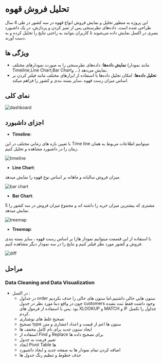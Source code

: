 # تحلیل فروش قهوه
این پروژه به منظور تحلیل و نمایش فروش انواع قهوه در سه کشور در طی 4 سال طراحی شده است. داده‌های نظرسنجی پس از تمیز کردن و پردازش، در یک داشبورد بصری در اکسل نمایش داده می‌شوند تا کاربران بتوانند به راحتی نتایج را تحلیل کرده و به دست آورند.

## ویژگی ها

- **نمایش داده‌ها**: داده‌های نظرسنجی را به صورت نمودارهای مختلف (مانند نمودار Timeline,Line Chart,Bar Chartو ...) نمایش می‌دهد.
- **تحلیل داده‌ها**: امکان تحلیل داده‌ها با استفاده از ابزارهای مختلف مانند فیلتر کردن بر اساس میزان رست قهوه ،سایز بسته بندی و کشور را فراهم میکند.
 
## نمای کلی
  ![dashboard](https://i.postimg.cc/Qtq2snxv/Screenshot-2024-11-01-085114.png)

  
## اجزای داشبورد

- **Timeline**:
 
با تعیین بازه های زمانی مختلف در این Time line میتوانیم اطلاعات مربوط به همان زمان را در داشبورد مشاهده و تحلیل کنیم.

  ![timeline](https://i.postimg.cc/j2TXkB8w/Screenshot-2024-11-01-085416.png)

  

- **Line Chart**:

میزان فروش سالیانه و ماهانه بر اساس نوع قهوه را نمایش میدهد.

  ![bar chart](https://i.postimg.cc/0jWqkGKf/Screenshot-2024-11-01-085532.png)


  

- **Bar Chart**:

5 مشتری که بیشترین میزان خرید را داشته اند و مجموع میزان فروش در سه کشور را نمایش میدهد.

 ![treemap](https://i.postimg.cc/T1rCQTfW/Screenshot-2024-11-01-085729.png)

 

- **Treemap**:

با استفاده از این قسمت میتوانیم نمودار هارا بر اساس رست قهوه ، سایز بسته بندی فروش و کشور مورد نظر فیلتر کنیم و نتایج را در سه نمودار دیگر مشاهده کنیم.

 ![diff](https://i.postimg.cc/wBXM6PqQ/Screenshot-2024-11-01-200341.png)

 




 ## مراحل
  ### Data Cleaning and Data Visualization

  - در اکسل :
     - در جداول order ستون هایی خالی داشتیم.اما ستون های خالی را حذف نکردیم چون در واقع دیتا مورد نظر در جدول customers وجود داشت فقط ثبت نشده بود .پس با استفاده از فرمول های XLOOKUP و MATCH و IF جداول را تکمیل کردم.
     - تصحیح غلط های نوشتاری
     - تصحیح type ستون ها اعم از قیمت و اعداد اعشاری و متن
     - ایجاد ستون جدید برای نام کامل مخفف ها
     - استفاده از Find و Replace برای تصحیح داده ها
     - تغییر فرمت به جدول
     - ایجاد Pivot Table ها
     - اضافه کردن تمام نمودار ها به صفحه جدید و ایجاد داشبورد
     - حذف خطوط و تنظیم رنگ جدول ها
    

